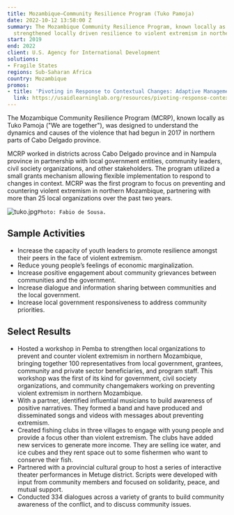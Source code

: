 ```yaml
---
title: Mozambique—Community Resilience Program (Tuko Pamoja)
date: 2022-10-12 13:58:00 Z
summary: The Mozambique Community Resilience Program, known locally as Tuko Pamoja,
  strengthened locally driven resilience to violent extremism in northern Mozambique.
start: 2019
end: 2022
client: U.S. Agency for International Development
solutions:
- Fragile States
regions: Sub-Saharan Africa
country: Mozambique
promos:
- title: 'Pivoting in Response to Contextual Changes: Adaptive Management in Mozambique'
  link: https://usaidlearninglab.org/resources/pivoting-response-contextual-changes-adaptive-management-mozambique
---
```


The Mozambique Community Resilience Program (MCRP), known locally as Tuko Pamoja ("We are together"), was designed to understand the dynamics and causes of the violence that had begun in 2017 in northern parts of Cabo Delgado province. 

MCRP worked in districts across Cabo Delgado province and in Nampula province in partnership with local government entities, community leaders, civil society organizations, and other stakeholders. The program utilized a small grants mechanism allowing flexible implementation to respond to changes in context. MCRP was the first program to focus on preventing and countering violent extremism in northern Mozambique, partnering with more than 25 local organizations over the past two years. 

![tuko.jpg](/uploads/tuko.jpg)`Photo: Fabio de Sousa.`

## Sample Activities

* Increase the capacity of youth leaders to promote resilience amongst their peers in the face of violent extremism. 
* Reduce young people’s feelings of economic marginalization.
* Increase positive engagement about community grievances between communities and the government. 
* Increase dialogue and information sharing between communities and the local government.
* Increase local government responsiveness to address community priorities.

## Select Results

* Hosted a workshop in Pemba to strengthen local organizations to prevent and counter violent extremism in northern Mozambique, bringing together 100 representatives from local government, grantees, community and private sector beneficiaries, and program staff. This workshop was the first of its kind for government, civil society organizations, and community changemakers working on preventing violent extremism in northern Mozambique. 
* With a partner, identified influential musicians to build awareness of positive narratives. They formed a band and have produced and disseminated songs and videos with messages about preventing extremism.
* Created fishing clubs in three villages to engage with young people and provide a focus other than violent extremism. The clubs have added new services to generate more income. They are selling ice water, and ice cubes and they rent space out to some fishermen who want to conserve their fish. 
* Partnered with a provincial cultural group to host a series of interactive theater performances in Metuge district. Scripts were developed with input from community members and focused on solidarity, peace, and mutual support. 
* Conducted 334 dialogues across a variety of grants to build community awareness of the conflict, and to discuss community issues. 